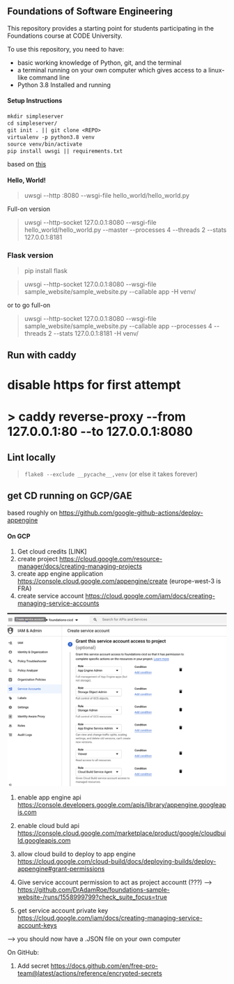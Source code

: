 ## Foundations of Software Engineering
This repository provides a starting point for students participating in the Foundations course at CODE University. 

To use this repository, you need to have: 
- basic working knowledge of Python, git, and the terminal 
- a terminal running on your own computer which gives access to a linux-like command line 
- Python 3.8 Installed and running

#### Setup Instructions
```
mkdir simpleserver 
cd simpleserver/ 
git init . || git clone <REPO>
virtualenv -p python3.8 venv
source venv/bin/activate
pip install uwsgi || requirements.txt
```

based on [this](https://uwsgi-docs.readthedocs.io/en/latest/WSGIquickstart.html)


#### Hello, World!
> uwsgi --http :8080 --wsgi-file hello_world/hello_world.py

Full-on version 

> uwsgi --http-socket 127.0.0.1:8080 --wsgi-file hello_world/hello_world.py --master --processes 4 --threads 2 --stats 127.0.0.1:8181
 

### Flask version 
> pip install flask 

> uwsgi --http-socket 127.0.0.1:8080 --wsgi-file sample_website/sample_website.py --callable app -H venv/

or to go full-on 

> uwsgi --http-socket 127.0.0.1:8080 --wsgi-file sample_website/sample_website.py --callable app --processes 4 --threads 2 --stats 127.0.0.1:8181 -H venv/


## Run with caddy 
# disable https for first attempt

# > caddy reverse-proxy --from 127.0.0.1:80 --to 127.0.0.1:8080

## Lint locally 
> `flake8 --exclude __pycache__,venv`
(or else it takes forever)

## get CD running on GCP/GAE 

based roughly on https://github.com/google-github-actions/deploy-appengine 

#### On GCP 

1. Get cloud credits [LINK]
1. create project https://cloud.google.com/resource-manager/docs/creating-managing-projects
1. create app engine application https://console.cloud.google.com/appengine/create (europe-west-3 is FRA)
1. create service account https://cloud.google.com/iam/docs/creating-managing-service-accounts

![Permissions](./documentation/service-account-permissions.png?raw=true)

1. enable app engine api https://console.developers.google.com/apis/library/appengine.googleapis.com 

1. enable cloud buld api 
https://console.cloud.google.com/marketplace/product/google/cloudbuild.googleapis.com

1. allow cloud build to deploy to app engine 
https://cloud.google.com/cloud-build/docs/deploying-builds/deploy-appengine#grant-permissions


1. Give service account permission to act as project accountt (???) --> https://github.com/DrAdamRoe/foundations-sample-website-/runs/1558999799?check_suite_focus=true

1. get service account private key 
https://cloud.google.com/iam/docs/creating-managing-service-account-keys

--> you should now have a .JSON file on your own computer


On GitHub: 
1. Add secret https://docs.github.com/en/free-pro-team@latest/actions/reference/encrypted-secrets

